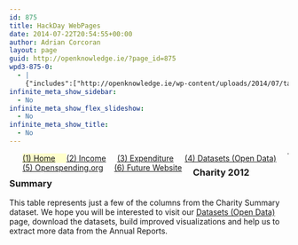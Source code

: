 ```yaml
---
id: 875
title: HackDay WebPages
date: 2014-07-22T20:54:55+00:00
author: Adrian Corcoran
layout: page
guid: http://openknowledge.ie/?page_id=875
wpd3-875-0:
  - |
    {"includes":["http://openknowledge.ie/wp-content/uploads/2014/07/tabulate.js","https://ajax.googleapis.com/ajax/libs/jquery/1.11.0/jquery.min.js","http://openknowledge.ie/wp-content/uploads/2014/07/jquery.tablesorter.min_.js","http://openknowledge.ie/wp-content/uploads/2014/08/jquery.formatCurrency-1.4.0.min_.js"],"code":"\tvar mydata; // store data globally\r\n\t\r\n\t//-----------------------------------------------------------\r\n\t// 1. Load external data and format into hierarchy\r\n\t// 1.1 load external data\r\n\td3.tsv(\"http://openknowledge.ie/wp-content/uploads/2014/08/ds01_charity_2012_summary.tsv\", function(error, data3) {\r\n\t\tdata3.forEach(function(d) {\r\n\t      d.CharityRegNo = parseInt(d.CharityRegNo);\r\n\t      d.TotalExp = parseFloat(d.TotalExp);\r\n\t      d.Pct_Charity = parseFloat(d.Pct_Charity);\r\n\t\t});\r\n\t\t\t\t\t\r\n\t\tmydata = data3.filter(function(d) { return 1 == 1; });\r\n//\t\talert(JSON.stringify(mydata.filter(function(d) { return 1 == 1 ; })));\r\n\t\t\t\r\n\t\tvar cols = [\"CHY\",\"Charity\",\"Website\",\"B_Expended\",\"ExpBarChart\",\"Cause\",\"Pct_B2\",\r\n\t\t    \"A1a_Voluntary\",\"2012_Rpt\",\"CRO\",\"OpenCorporates\"]; // build array of column\r\n\t\t$(tabulate(mydata.filter(function(d) { return 1 == 1; }),cols ,\"#tbl\"));\t//build table\r\n\t\t\r\n\t\t// build anchor element for title\r\n\t\t$('#tbl table tbody').children('tr').each(function() {\r\n\t\t\tvar a = $(this).children('td:nth-child(2)').html();\r\n\t\t\tvar h = $(this).children('td:nth-child(3)').html();\r\n\t\t\tvar s = \"<a target=\\\"_blank\\\" href=\\\"\"+h+\"\\\">\"+a+\"</a>\";\r\n//\t\t\talert(h);\r\n\t\t\tif ( h != '' ) { $(this).children('td:nth-child(2)').html(s); }\r\n\t\t});\r\n\t\t\r\n\t\t// build anchor element for opencorporates\r\n\t\t$('#tbl table tbody').children('tr').each(function() {\r\n\t\t\tvar a = $(this).children('td:nth-child(10)').html();\r\n\t\t\tvar h = $(this).children('td:nth-child(11)').html();\r\n\t\t\tvar s = \"<a target=\\\"_blank\\\" href=\\\"\"+h+\"\\\">\"+a+\"</a>\";\r\n//\t\t\talert(h);\r\n\t\t\tif ( h != '' ) { $(this).children('td:nth-child(10)').html(s); }\r\n\t\t});\r\n\t\t\r\n\t\t\t\t// build anchor element for 2012 report\r\n\t\t$('#tbl table tbody').children('tr').each(function() {\r\n//\t\t\tvar a = $(this).children('td:nth-child(9)').html();\r\n\t\t\tvar h = $(this).children('td:nth-child(9)').html();\r\n\t\t\tvar s = \"<a target=\\\"_blank\\\" href=\\\"\"+h+\"\\\">\"+\"2012 Rpt.\"+\"</a>\";\r\n//\t\t\talert(h);\r\n\t\t\tif ( h != '' ) { $(this).children('td:nth-child(9)').html(s); }\r\n\t\t});\r\n\t\t\r\n\t    // Format Currency\r\n\t\t$('#tbl table tbody').children('tr').each(function() {\r\n\t\t    $(this).children('td:nth-child(4)').formatCurrency({symbol:'€',roundToDecimalPlace:-1});\r\n\t\t    $(this).children('td:nth-child(8)').formatCurrency({symbol:'€',roundToDecimalPlace:-1});\r\n//\t\t    $(this).children('td:nth-child(10)').formatCurrency({symbol:'€',roundToDecimalPlace:-1});\r\n\t\t    $(this).children('td:nth-child(4)').css('text-align','right');\r\n\t\t    $(this).children('td:nth-child(8)').css('text-align','right');\r\n//\t\t    $(this).children('td:nth-child(10)').css('text-align','right');\r\n\t\t});\r\n\t\t\r\n\t    // Format Percentage\r\n\t\t$('#tbl table tbody').children('tr').each(function() {\r\n\t\t    $(this).children('td:nth-child(7)').append(' %');$(this).children('td:nth-child(7)').css('text-align','right');\r\n//\t\t    $(this).children('td:nth-child(7)').append(' %');$(this).children('td:nth-child(7)').css('text-align','right');\r\n//\t\t    $(this).children('td:nth-child(8)').append(' %');$(this).children('td:nth-child(8)').css('text-align','right');\r\n\t\t});\r\n\r\n        // rename columns\t\t\r\n        $('#tbl table thead tr').find('th:nth-child(7)').text('Pct_B2_Charity');\r\n\r\n        // hide columns\r\n        $('#tbl table thead th:nth-child(3)').hide();$('#tbl table tbody td:nth-child(3)').hide();\r\n        $('#tbl table thead th:nth-child(11)').hide();$('#tbl table tbody td:nth-child(11)').hide();\r\n        $(\"#tbl table\").tablesorter();  // sort table\r\n  });"}
infinite_meta_show_sidebar:
  - No
infinite_meta_show_flex_slideshow:
  - No
infinite_meta_show_title:
  - No
---
```

<ul id="menu">
  <li style="float: left; display: inline; padding-right: 20px; background-color: #ffffcc;">
    <a href="chy-04">(1) Home</a>
  </li>
  <li style="float: left; display: inline; padding-right: 20px;">
    <a href="chy-12-2">(2) Income</a>
  </li>
  <li style="float: left; display: inline; padding-right: 20px;">
    <a href="chy-15">(3) Expenditure</a>
  </li>
  <li style="float: left; display: inline; padding-right: 20px;">
    <a href="chy-10-datasets">(4) Datasets (Open Data)</a>
  </li>
  <li style="float: left; display: inline; padding-right: 20px;">
    <a href="http://www.openspending.org">(5) Openspending.org</a>
  </li>
  <li style="float: left; display: inline; padding-right: 20px;">
    <a href="chy-12">(6) Future Website</a>
  </li>
</ul>

* * *

### Charity 2012 Summary

This table represents just a few of the columns from the Charity Summary dataset. We hope you will be interested to visit our [Datasets (Open Data)](http://openknowledge.ie/chy-10-datasets/) page, download the datasets, build improved visualizations and help us to extract more data from the Annual Reports.

<div id="tbl">
</div>


  

  

  


<div class="wpd3-875-0">
</div>
